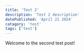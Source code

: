 ```yaml
---
title: 'Test 2'
description: 'Test 2 description'
datePublished: 'April 21 2024'
catagory: 'test'
tags: ['test']
---
```


Welcome to the second test post!